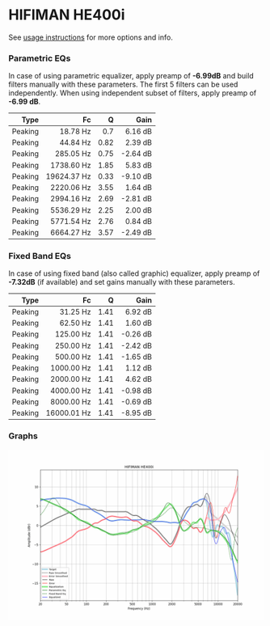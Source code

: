 # HIFIMAN HE400i
See [usage instructions](https://github.com/jaakkopasanen/AutoEq#usage) for more options and info.

### Parametric EQs
In case of using parametric equalizer, apply preamp of **-6.99dB** and build filters manually
with these parameters. The first 5 filters can be used independently.
When using independent subset of filters, apply preamp of **-6.99 dB**.

| Type    | Fc          |    Q | Gain     |
|--------:|------------:|-----:|---------:|
| Peaking | 18.78 Hz    | 0.7  | 6.16 dB  |
| Peaking | 44.84 Hz    | 0.82 | 2.39 dB  |
| Peaking | 285.05 Hz   | 0.75 | -2.64 dB |
| Peaking | 1738.60 Hz  | 1.85 | 5.83 dB  |
| Peaking | 19624.37 Hz | 0.33 | -9.10 dB |
| Peaking | 2220.06 Hz  | 3.55 | 1.64 dB  |
| Peaking | 2994.16 Hz  | 2.69 | -2.81 dB |
| Peaking | 5536.29 Hz  | 2.25 | 2.00 dB  |
| Peaking | 5771.54 Hz  | 2.76 | 0.84 dB  |
| Peaking | 6664.27 Hz  | 3.57 | -2.49 dB |

### Fixed Band EQs
In case of using fixed band (also called graphic) equalizer, apply preamp of **-7.32dB**
(if available) and set gains manually with these parameters.

| Type    | Fc          |    Q | Gain     |
|--------:|------------:|-----:|---------:|
| Peaking | 31.25 Hz    | 1.41 | 6.92 dB  |
| Peaking | 62.50 Hz    | 1.41 | 1.60 dB  |
| Peaking | 125.00 Hz   | 1.41 | -0.26 dB |
| Peaking | 250.00 Hz   | 1.41 | -2.42 dB |
| Peaking | 500.00 Hz   | 1.41 | -1.65 dB |
| Peaking | 1000.00 Hz  | 1.41 | 1.12 dB  |
| Peaking | 2000.00 Hz  | 1.41 | 4.62 dB  |
| Peaking | 4000.00 Hz  | 1.41 | -0.98 dB |
| Peaking | 8000.00 Hz  | 1.41 | -0.69 dB |
| Peaking | 16000.01 Hz | 1.41 | -8.95 dB |

### Graphs
![](./HIFIMAN%20HE400i.png)